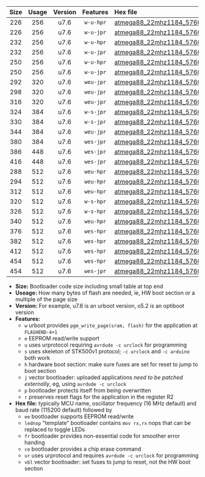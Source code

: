 |Size|Usage|Version|Features|Hex file|
|:-:|:-:|:-:|:-:|:--|
|226|256|u7.6|`w-u-hpr`|[atmega88_22mhz1184_57600bps_ur.hex](https://raw.githubusercontent.com/stefanrueger/urboot/main/atmega88_22mhz1184_57600bps_ur.hex)|
|226|256|u7.6|`w-u-jpr`|[atmega88_22mhz1184_57600bps_ur_vbl.hex](https://raw.githubusercontent.com/stefanrueger/urboot/main/atmega88_22mhz1184_57600bps_ur_vbl.hex)|
|232|256|u7.6|`w-u-hpr`|[atmega88_22mhz1184_57600bps_lednop_ur.hex](https://raw.githubusercontent.com/stefanrueger/urboot/main/atmega88_22mhz1184_57600bps_lednop_ur.hex)|
|232|256|u7.6|`w-u-jpr`|[atmega88_22mhz1184_57600bps_lednop_ur_vbl.hex](https://raw.githubusercontent.com/stefanrueger/urboot/main/atmega88_22mhz1184_57600bps_lednop_ur_vbl.hex)|
|250|256|u7.6|`w-u-hpr`|[atmega88_22mhz1184_57600bps_lednop_fr_ur.hex](https://raw.githubusercontent.com/stefanrueger/urboot/main/atmega88_22mhz1184_57600bps_lednop_fr_ur.hex)|
|250|256|u7.6|`w-u-jpr`|[atmega88_22mhz1184_57600bps_lednop_fr_ur_vbl.hex](https://raw.githubusercontent.com/stefanrueger/urboot/main/atmega88_22mhz1184_57600bps_lednop_fr_ur_vbl.hex)|
|292|320|u7.6|`weu-jpr`|[atmega88_22mhz1184_57600bps_ee_ur_vbl.hex](https://raw.githubusercontent.com/stefanrueger/urboot/main/atmega88_22mhz1184_57600bps_ee_ur_vbl.hex)|
|298|320|u7.6|`weu-jpr`|[atmega88_22mhz1184_57600bps_ee_lednop_ur_vbl.hex](https://raw.githubusercontent.com/stefanrueger/urboot/main/atmega88_22mhz1184_57600bps_ee_lednop_ur_vbl.hex)|
|316|320|u7.6|`weu-jpr`|[atmega88_22mhz1184_57600bps_ee_lednop_fr_ur_vbl.hex](https://raw.githubusercontent.com/stefanrueger/urboot/main/atmega88_22mhz1184_57600bps_ee_lednop_fr_ur_vbl.hex)|
|324|384|u7.6|`w-s-jpr`|[atmega88_22mhz1184_57600bps_vbl.hex](https://raw.githubusercontent.com/stefanrueger/urboot/main/atmega88_22mhz1184_57600bps_vbl.hex)|
|330|384|u7.6|`w-s-jpr`|[atmega88_22mhz1184_57600bps_lednop_vbl.hex](https://raw.githubusercontent.com/stefanrueger/urboot/main/atmega88_22mhz1184_57600bps_lednop_vbl.hex)|
|344|384|u7.6|`weu-jpr`|[atmega88_22mhz1184_57600bps_ee_lednop_fr_ce_ur_vbl.hex](https://raw.githubusercontent.com/stefanrueger/urboot/main/atmega88_22mhz1184_57600bps_ee_lednop_fr_ce_ur_vbl.hex)|
|380|384|u7.6|`wes-jpr`|[atmega88_22mhz1184_57600bps_ee_vbl.hex](https://raw.githubusercontent.com/stefanrueger/urboot/main/atmega88_22mhz1184_57600bps_ee_vbl.hex)|
|386|448|u7.6|`wes-jpr`|[atmega88_22mhz1184_57600bps_ee_lednop_vbl.hex](https://raw.githubusercontent.com/stefanrueger/urboot/main/atmega88_22mhz1184_57600bps_ee_lednop_vbl.hex)|
|416|448|u7.6|`wes-jpr`|[atmega88_22mhz1184_57600bps_ee_lednop_fr_vbl.hex](https://raw.githubusercontent.com/stefanrueger/urboot/main/atmega88_22mhz1184_57600bps_ee_lednop_fr_vbl.hex)|
|288|512|u7.6|`weu-hpr`|[atmega88_22mhz1184_57600bps_ee_ur.hex](https://raw.githubusercontent.com/stefanrueger/urboot/main/atmega88_22mhz1184_57600bps_ee_ur.hex)|
|294|512|u7.6|`weu-hpr`|[atmega88_22mhz1184_57600bps_ee_lednop_ur.hex](https://raw.githubusercontent.com/stefanrueger/urboot/main/atmega88_22mhz1184_57600bps_ee_lednop_ur.hex)|
|312|512|u7.6|`weu-hpr`|[atmega88_22mhz1184_57600bps_ee_lednop_fr_ur.hex](https://raw.githubusercontent.com/stefanrueger/urboot/main/atmega88_22mhz1184_57600bps_ee_lednop_fr_ur.hex)|
|320|512|u7.6|`w-s-hpr`|[atmega88_22mhz1184_57600bps.hex](https://raw.githubusercontent.com/stefanrueger/urboot/main/atmega88_22mhz1184_57600bps.hex)|
|326|512|u7.6|`w-s-hpr`|[atmega88_22mhz1184_57600bps_lednop.hex](https://raw.githubusercontent.com/stefanrueger/urboot/main/atmega88_22mhz1184_57600bps_lednop.hex)|
|340|512|u7.6|`weu-hpr`|[atmega88_22mhz1184_57600bps_ee_lednop_fr_ce_ur.hex](https://raw.githubusercontent.com/stefanrueger/urboot/main/atmega88_22mhz1184_57600bps_ee_lednop_fr_ce_ur.hex)|
|376|512|u7.6|`wes-hpr`|[atmega88_22mhz1184_57600bps_ee.hex](https://raw.githubusercontent.com/stefanrueger/urboot/main/atmega88_22mhz1184_57600bps_ee.hex)|
|382|512|u7.6|`wes-hpr`|[atmega88_22mhz1184_57600bps_ee_lednop.hex](https://raw.githubusercontent.com/stefanrueger/urboot/main/atmega88_22mhz1184_57600bps_ee_lednop.hex)|
|412|512|u7.6|`wes-hpr`|[atmega88_22mhz1184_57600bps_ee_lednop_fr.hex](https://raw.githubusercontent.com/stefanrueger/urboot/main/atmega88_22mhz1184_57600bps_ee_lednop_fr.hex)|
|454|512|u7.6|`wes-hpr`|[atmega88_22mhz1184_57600bps_ee_lednop_fr_ce.hex](https://raw.githubusercontent.com/stefanrueger/urboot/main/atmega88_22mhz1184_57600bps_ee_lednop_fr_ce.hex)|
|454|512|u7.6|`wes-jpr`|[atmega88_22mhz1184_57600bps_ee_lednop_fr_ce_vbl.hex](https://raw.githubusercontent.com/stefanrueger/urboot/main/atmega88_22mhz1184_57600bps_ee_lednop_fr_ce_vbl.hex)|

- **Size:** Bootloader code size including small table at top end
- **Useage:** How many bytes of flash are needed, ie, HW boot section or a multiple of the page size
- **Version:** For example, u7.6 is an urboot version, o5.2 is an optiboot version
- **Features:**
  + `w` urboot provides `pgm_write_page(sram, flash)` for the application at `FLASHEND-4+1`
  + `e` EEPROM read/write support
  + `u` uses urprotocol requiring `avrdude -c urclock` for programming
  + `s` uses skeleton of STK500v1 protocol; `-c urclock` and `-c arduino` both work
  + `h` hardware boot section: make sure fuses are set for reset to jump to boot section
  + `j` vector bootloader: uploaded applications *need to be patched externally*, eg, using `avrdude -c urclock`
  + `p` bootloader protects itself from being overwritten
  + `r` preserves reset flags for the application in the register R2
- **Hex file:** typically MCU name, oscillator frequency (16 MHz default) and baud rate (115200 default) followed by
  + `ee` bootloader supports EEPROM read/write
  + `lednop` "template" bootloader contains `mov rx,rx` nops that can be replaced to toggle LEDs
  + `fr` bootloader provides non-essential code for smoother error handing
  + `ce` bootloader provides a chip erase command
  + `ur` uses urprotocol and requires `avrdude -c urclock` for programming
  + `vbl` vector bootloader: set fuses to jump to reset, not the HW boot section
